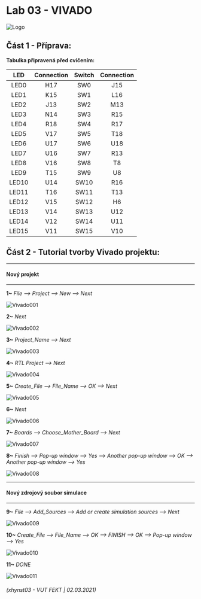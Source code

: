 # Lab 03 - VIVADO

![Logo](logolink_eng.jpg)

## Část 1 - Příprava:
**Tabulka připravená před cvičením:**

| **LED** | **Connection** | **Switch** | **Connection** | 
| :-: | :-: | :-: | :-: |
| LED0 | H17 | SW0 | J15 |
| LED1 | K15 | SW1 | L16 |
| LED2 | J13 | SW2 | M13 |
| LED3 | N14 | SW3 | R15 |
| LED4 | R18 | SW4 | R17 |
| LED5 | V17 | SW5 | T18 |
| LED6 | U17 | SW6 | U18 |
| LED7 | U16 | SW7 | R13 |
| LED8 | V16 | SW8 | T8 |
| LED9 | T15 | SW9 | U8 |
| LED10 | U14 | SW10 | R16 |
| LED11 | T16 | SW11 | T13 |
| LED12 | V15 | SW12 | H6 |
| LED13 | V14 | SW13 | U12 |
| LED14 | V12 | SW14 | U11 |
| LED15 | V11 | SW15 | V10 |


## Část 2 - Tutorial tvorby Vivado projektu:

------------------------------------------------------------------------
#### Nový projekt
------------------------------------------------------------------------

**1~** *File --> Project --> New --> Next*

![Vivado001](001.JPG)

**2~** *Next*

![Vivado002](002.JPG)

**3~** *Project_Name  -->  Next*

![Vivado003](003.JPG)

**4~** *RTL Project  -->  Next*

![Vivado004](004.JPG)

**5~** *Create_File  -->  File_Name  -->  OK   -->  Next*

![Vivado005](005.JPG)

**6~** *Next*

![Vivado006](006.JPG)

**7~** *Boards  -->  Choose_Mother_Board  -->  Next*

![Vivado007](007.JPG)

**8~** *Finish  -->  Pop-up window  -->  Yes  --> Another pop-up window  -->  OK  -->  Another pop-up window  -->  Yes*

![Vivado008](008.JPG)

------------------------------------------------------------------------
#### Nový zdrojový soubor simulace
------------------------------------------------------------------------

**9~** *File  -->  Add_Sources  -->  Add or create simulation sources  -->  Next*

![Vivado009](009.JPG)

**10~** *Create_File  -->  File_Name  -->  OK  -->  FINISH  -->  OK  -->  Pop-up window  -->  Yes*

![Vivado010](010.JPG)

**11~** *DONE*

![Vivado011](011.JPG)





###### (xhynst03 - VUT FEKT  |  02.03.2021)
